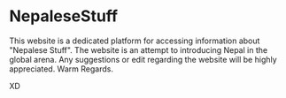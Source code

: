# NepaleseStuff

This website is a dedicated platform for accessing information about "Nepalese Stuff". The website is an attempt to introducing Nepal in the global arena. 
Any suggestions or edit regarding the website will be highly appreciated. Warm Regards.

XD

